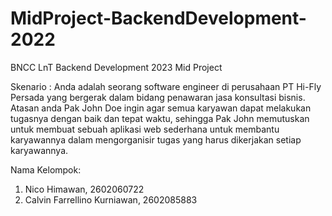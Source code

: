 # MidProject-BackendDevelopment-2022

BNCC LnT Backend Development 2023 Mid Project

Skenario :
Anda adalah seorang software engineer di perusahaan PT Hi-Fly Persada yang bergerak dalam bidang penawaran jasa konsultasi bisnis. Atasan anda Pak John Doe ingin agar semua karyawan dapat melakukan tugasnya dengan baik dan tepat waktu, sehingga Pak John memutuskan untuk membuat sebuah aplikasi web sederhana untuk membantu karyawannya dalam mengorganisir tugas yang harus dikerjakan setiap karyawannya.

Nama Kelompok:

1. Nico Himawan, 2602060722
2. Calvin Farrellino Kurniawan, 2602085883
